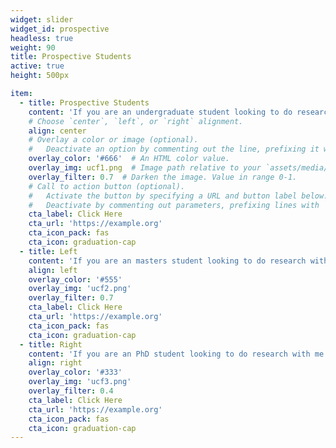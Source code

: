 ```yaml
---
widget: slider
widget_id: prospective
headless: true
weight: 90
title: Prospective Students
active: true
height: 500px

item:
  - title: Prospective Students
    content: 'If you are an undergraduate student looking to do research with me please click below.'
    # Choose `center`, `left`, or `right` alignment.
    align: center
    # Overlay a color or image (optional).
    #   Deactivate an option by commenting out the line, prefixing it with `#`.
    overlay_color: '#666'  # An HTML color value.
    overlay_img: ucf1.png  # Image path relative to your `assets/media/` folder
    overlay_filter: 0.7  # Darken the image. Value in range 0-1.
    # Call to action button (optional).
    #   Activate the button by specifying a URL and button label below.
    #   Deactivate by commenting out parameters, prefixing lines with `#`.
    cta_label: Click Here
    cta_url: 'https://example.org'
    cta_icon_pack: fas
    cta_icon: graduation-cap
  - title: Left
    content: 'If you are an masters student looking to do research with me please click below.'
    align: left
    overlay_color: '#555'
    overlay_img: 'ucf2.png'
    overlay_filter: 0.7
    cta_label: Click Here
    cta_url: 'https://example.org'
    cta_icon_pack: fas
    cta_icon: graduation-cap
  - title: Right
    content: 'If you are an PhD student looking to do research with me please click below.'
    align: right
    overlay_color: '#333'
    overlay_img: 'ucf3.png'
    overlay_filter: 0.4
    cta_label: Click Here
    cta_url: 'https://example.org'
    cta_icon_pack: fas
    cta_icon: graduation-cap
---
```

